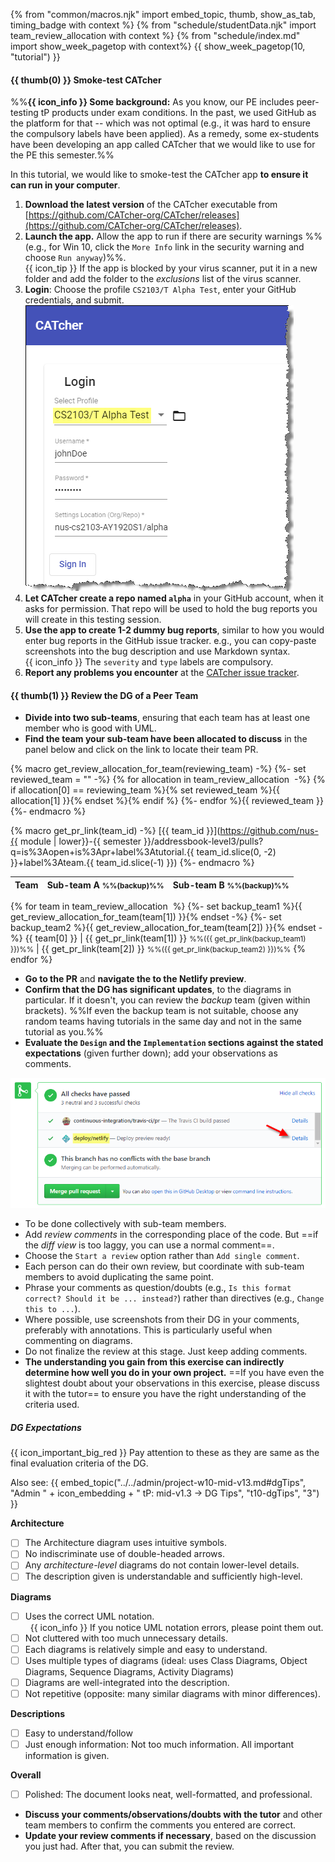 {% from "common/macros.njk" import embed_topic, thumb, show_as_tab, timing_badge with context %}
{% from "schedule/studentData.njk" import team_review_allocation with context %}
{% from "schedule/index.md" import show_week_pagetop with context%}
{{ show_week_pagetop(10, "tutorial") }}

#### {{ thumb(0) }} Smoke-test CATcher

<div class="indented-level2">

<box dismissible>

%%**{{ icon_info }} Some background:** As you know, our <tooltip content="i.e., Practical Exam">PE</tooltip> includes peer-testing tP products under exam conditions. In the past, we used GitHub as the platform for that -- which was not optimal (e.g., it was hard to ensure the compulsory labels have been applied). As a remedy, some ex-students have been developing an app called <tooltip content="CAT stands for Crowd-sourced Anonymous Testing">CATcher</tooltip> that we would like to use for the PE this semester.%%
</box>

In this tutorial, we would like to smoke-test the CATcher app **to ensure it can run in your computer**.
<p/>

<panel type="info" header="**The steps for smoke-testing CATcher:**" minimized>

1. **Download the latest version** of the CATcher executable from [https://github.com/CATcher-org/CATcher/releases](https://github.com/CATcher-org/CATcher/releases).
1. **Launch the app.** Allow the app to run if there are security warnings %%(e.g., for Win 10, click the `More Info` link in the security warning and choose `Run anyway`)%%.<br>
   {{ icon_tip }} If the app is blocked by your virus scanner, put it in a new folder and add the folder to the _exclusions_ list of the virus scanner.
1. **Login**: Choose the profile `CS2103/T Alpha Test`, enter your GitHub credentials, and submit.<br>
   <img src="../../admin/images/catcherLogin.png" />
1. **Let CATcher create a repo named `alpha`** in your GitHub account, when it asks for permission. That repo will be used to hold the bug reports you will create in this testing session.
1. **Use the app to create 1-2 dummy bug reports**, similar to how you would enter bug reports in the GitHub issue tracker. e.g., you can copy-paste screenshots into the bug description and use Markdown syntax.<br>
  {{ icon_info }} The `severity` and `type` labels are compulsory.
1. **Report any problems you encounter** at the [CATcher issue tracker](https://github.com/CATcher-org/CATcher/issues).

</panel>
<p/>

</div>

#### {{ thumb(1) }} Review the <tooltip content="Developer Guide">DG</tooltip> of a Peer Team

* **Divide into two sub-teams**, ensuring that each team has at least one member who is good with UML.
* **Find the team your sub-team have been allocated to discuss** in the panel below and click on the link to locate their team PR.

{% macro get_review_allocation_for_team(reviewing_team) -%}
{%- set reviewed_team = "" -%}
{% for allocation in team_review_allocation  -%}
{% if allocation[0] == reviewing_team %}{% set reviewed_team %}{{ allocation[1] }}{% endset %}{% endif %}
{%- endfor %}{{ reviewed_team }}
{%- endmacro %}

{% macro get_pr_link(team_id) -%}
[{{ team_id }}](https://github.com/nus-{{ module | lower}}-{{ semester }}/addressbook-level3/pulls?q=is%3Aopen+is%3Apr+label%3Atutorial.{{ team_id.slice(0, -2) }}+label%3Ateam.{{ team_id.slice(-1) }})
{%- endmacro  %}

<div class="indented-level2">

<panel header="Team allocation for PR discussion" minimized >

Team          | Sub-team A <small>%%(backup)%%</small> | Sub-team B <small>%%(backup)%%</small>
--------------|----------------------------------------|---------------------------------------
{% for team in team_review_allocation  %}
{%- set backup_team1 %}{{ get_review_allocation_for_team(team[1]) }}{% endset -%}
{%- set backup_team2 %}{{ get_review_allocation_for_team(team[2]) }}{% endset -%}
{{ team[0] }} | {{ get_pr_link(team[1]) }} <small>%%({{ get_pr_link(backup_team1) }})%%</small> | {{ get_pr_link(team[2]) }} <small>%%({{ get_pr_link(backup_team2) }})%%</small>
{% endfor %}
</panel>
</div>

* **Go to the PR** and **navigate the to the <trigger trigger="click" for="modal:t10-netlifyPreview">Netlify preview</trigger>**.
* **Confirm that the DG has significant updates**, to the diagrams in particular. If it doesn't, you can review the _backup_ team (given within brackets). %%If even the backup team is not suitable, choose any random teams having tutorials in the same day and not in the same tutorial as you.%%
* **Evaluate the `Design` and the `Implementation` sections against the stated expectations** (given further down); add your observations as comments.<br>

<modal large title="" id="modal:t10-netlifyPreview">
  <img src="../../admin/images/prNetlifyPreview.png" />
</modal>

<div class="indented-level2">

<box>

* To be done collectively with sub-team members.
* Add _review comments_ in the corresponding place of the code. But ==if the <tooltip content="i.e., the tab named `Files changed`">_diff view_</tooltip> is too laggy, you can use a normal comment==. 
* Choose the `Start a review` option rather than `Add single comment`.
* Each person can do their own review, but coordinate with sub-team members to avoid duplicating the same point.
* Phrase your comments as question/doubts (e.g., `Is this format correct? Should it be ... instead?`) rather than directives (e.g., `Change this to ...`).
* Where possible, use screenshots from their DG in your comments, preferably with annotations. This is particularly useful when commenting on diagrams.
* Do not finalize the review at this stage. Just keep adding comments.
* <span class="text-success">**The understanding you gain from this exercise can indirectly determine how well you do in your own project.**</span> ==If you have even the slightest doubt about your observations in this exercise, please discuss it with the tutor== to ensure you have the right understanding of the criteria used.
</box>

<box border-left-color="green">

##### <span class="text-success">DG Expectations</span> 
{{ icon_important_big_red }} Pay attention to these as they are same as the final evaluation criteria of the DG.<br>

Also see:
{{ embed_topic("../../admin/project-w10-mid-v13.md#dgTips", "Admin " + icon_embedding + " tP: mid-v1.3 → DG Tips", "t10-dgTips", "3") }}

**Architecture**
- [ ] The Architecture diagram uses intuitive symbols.
- [ ] No indiscriminate use of double-headed arrows.
- [ ] Any <tooltip content="e.g., the sequence diagram showing interactions between main components">_architecture-level_</tooltip> diagrams do not contain lower-level details.
- [ ] The description given is understandable and sufficiently high-level.

**Diagrams**
- [ ] Uses the correct UML notation.<br>
  &nbsp;&nbsp;{{ icon_info }} If you notice UML notation errors, please point them out.
- [ ] Not cluttered with too much unnecessary details.
- [ ] Each diagrams is relatively simple and easy to understand.
- [ ] Uses multiple types of diagrams (ideal: uses Class Diagrams, Object Diagrams, Sequence Diagrams, Activity Diagrams)
- [ ] Diagrams are well-integrated into the description.
- [ ] Not repetitive (opposite: many similar diagrams with minor differences).

**Descriptions**
- [ ] Easy to understand/follow
- [ ] Just enough information: Not too much information. All important information is given.

**Overall**
- [ ] Polished: The document looks neat, well-formatted, and professional.

</box>

</div>

* **Discuss your comments/observations/doubts with the tutor** and other team members to confirm the comments you entered are correct.
* **Update your review comments if necessary**, based on the discussion you just had. After that, you can submit the review.<br>


